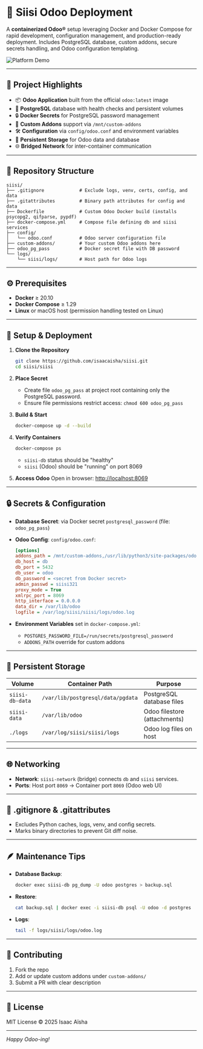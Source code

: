 # 🏢 Siisi Odoo Deployment

A **containerized Odoo®** setup leveraging Docker and Docker Compose for rapid development, configuration management, and production-ready deployment. Includes PostgreSQL database, custom addons, secure secrets handling, and Odoo configuration templating.

![Platform Demo](/web/static/copro_manager/description/syndicate.jpg)

---

## 🚀 Project Highlights

* 📦 **Odoo Application** built from the official `odoo:latest` image
* 🐘 **PostgreSQL** database with health checks and persistent volumes
* 🔒 **Docker Secrets** for PostgreSQL password management
* 🔄 **Custom Addons** support via `/mnt/custom-addons`
* 🛠️ **Configuration** via `config/odoo.conf` and environment variables
* 📂 **Persistent Storage** for Odoo data and database
* 🌐 **Bridged Network** for inter-container communication

---

## 📁 Repository Structure

```plaintext
siisi/
├── .gitignore             # Exclude logs, venv, certs, config, and data
├── .gitattributes         # Binary path attributes for config and data
├── Dockerfile             # Custom Odoo Docker build (installs psycopg2, qifparse, pypdf)
├── docker-compose.yml     # Compose file defining db and siisi services
├── config/
│   └── odoo.conf          # Odoo server configuration file
├── custom-addons/         # Your custom Odoo addons here
├── odoo_pg_pass           # Docker secret file with DB password
└── logs/
    └── siisi/logs/        # Host path for Odoo logs
```

---

## ⚙️ Prerequisites

* **Docker** ≥ 20.10
* **Docker Compose** ≥ 1.29
* **Linux** or macOS host (permission handling tested on Linux)

---

## 🔧 Setup & Deployment

1. **Clone the Repository**

   ```bash
   git clone https://github.com/isaacaisha/siisi.git
   cd siisi/siisi
   ```

2. **Place Secret**

   * Create file `odoo_pg_pass` at project root containing only the PostgreSQL password.
   * Ensure file permissions restrict access: `chmod 600 odoo_pg_pass`

3. **Build & Start**

   ```bash
   docker-compose up -d --build
   ```

4. **Verify Containers**

   ```bash
   docker-compose ps
   ```

   * `siisi-db` status should be "healthy"
   * `siisi` (Odoo) should be "running" on port 8069

5. **Access Odoo**
   Open in browser: [http://localhost:8069](http://localhost:8069)

---

## 🔒 Secrets & Configuration

* **Database Secret**: via Docker secret `postgresql_password` (file: `odoo_pg_pass`)
* **Odoo Config**: `config/odoo.conf`:

  ```ini
  [options]
  addons_path = /mnt/custom-addons,/usr/lib/python3/site-packages/odoo/addons
  db_host = db
  db_port = 5432
  db_user = odoo
  db_password = <secret from Docker secret>
  admin_passwd = siisi321
  proxy_mode = True
  xmlrpc_port = 8069
  http_interface = 0.0.0.0
  data_dir = /var/lib/odoo
  logfile = /var/log/siisi/siisi/logs/odoo.log
  ```
* **Environment Variables** set in `docker-compose.yml`:

  * `POSTGRES_PASSWORD_FILE=/run/secrets/postgresql_password`
  * `ADDONS_PATH` override for custom addons

---

## 📂 Persistent Storage

| Volume          | Container Path                    | Purpose                      |
| --------------- | --------------------------------- | ---------------------------- |
| `siisi-db-data` | `/var/lib/postgresql/data/pgdata` | PostgreSQL database files    |
| `siisi-data`    | `/var/lib/odoo`                   | Odoo filestore (attachments) |
| `./logs`        | `/var/log/siisi/siisi/logs`       | Odoo log files on host       |

---

## 🌐 Networking

* **Network**: `siisi-network` (bridge) connects `db` and `siisi` services.
* **Ports**: Host port `8069` → Container port `8069` (Odoo web UI)

---

## 📝 .gitignore & .gitattributes

* Excludes Python caches, logs, venv, and config secrets.
* Marks binary directories to prevent Git diff noise.

---

## 🪶 Maintenance Tips

* **Database Backup**:

  ```bash
  docker exec siisi-db pg_dump -U odoo postgres > backup.sql
  ```
* **Restore**:

  ```bash
  cat backup.sql | docker exec -i siisi-db psql -U odoo -d postgres
  ```
* **Logs**:

  ```bash
  tail -f logs/siisi/logs/odoo.log
  ```

---

## 🤝 Contributing

1. Fork the repo
2. Add or update custom addons under `custom-addons/`
3. Submit a PR with clear description

---

## 📜 License

MIT License © 2025 Isaac Aïsha

---

*Happy Odoo-ing!*
